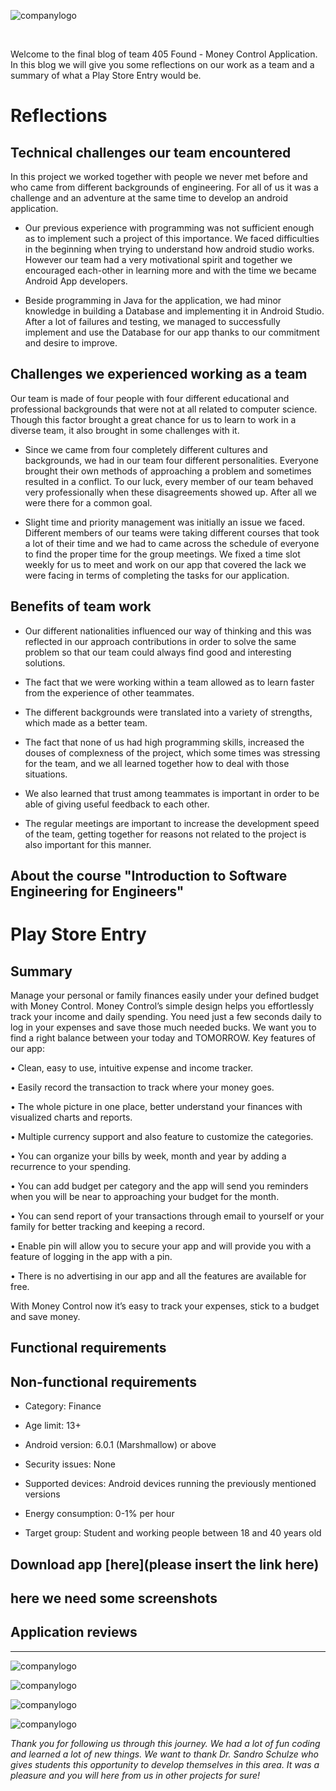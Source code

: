 ![companylogo]({{site.baseurl}}/images/405logo.png)


<br>

<p class="justify">

Welcome to the final blog of team 405 Found - Money Control Application. In this blog we will give you some reflections on our work as a team and a summary of what a Play Store Entry would be.

</p>

# Reflections


## Technical challenges our team encountered


In this project we worked together with people we never met before and who came from different backgrounds of engineering. For all of us it was a challenge and an adventure at the same time to develop an android application.

- Our previous experience with programming was not sufficient enough as to implement such a project of this importance. We faced difficulties in the beginning when trying to understand how android studio works. However our team had a very motivational spirit and together we encouraged each-other in learning more and with the time we became Android App developers.

- Beside programming in Java for the application, we had minor knowledge in building a Database and implementing it in Android Studio. After a lot of failures and testing, we managed to successfully implement and use the Database for our app thanks to our commitment and desire to improve.


## Challenges we experienced working as a team

Our team is made of four people with four different educational and professional backgrounds that were not at all related to computer science. Though this factor brought a great chance for us to learn to work in a diverse team, it also brought in some challenges with it.

- Since we came from four completely different cultures and backgrounds, we had in our team four different personalities. Everyone brought their own methods of approaching a problem and sometimes resulted in a conflict. To our luck, every member of our team behaved very professionally when these disagreements showed up. After all we were there for a common goal.

- Slight time and priority management was initially an issue we faced. Different members of our teams were taking different courses that took a lot of their time and we had to came across the schedule of everyone to find the proper time for the group meetings. We fixed a time slot weekly for us to meet and work on our app that covered the lack we were facing in terms of completing the tasks for our application.


## Benefits of team work

- Our different nationalities influenced our way of thinking and this was reflected in our approach contributions in order to solve the same problem so that our team could always find good and interesting solutions.

- The fact that we were working within a team allowed as to learn faster from the experience of other teammates.

- The different backgrounds were translated into a variety of strengths, which made as a better team.

- The fact that none of us had high programming skills, increased the douses of complexness of the project, which some times was stressing for the team, and we all learned together how to deal with those situations.

- We also learned that trust among teammates is important in order to be able of giving useful feedback to each other. 

- The regular meetings are important to increase the development speed of the team, getting together for reasons not related to the project is also important for this manner. 

 ## About the course "Introduction to Software Engineering for Engineers"


# Play Store Entry


## Summary

Manage your personal or family finances easily under your defined budget with Money Control.
Money Control’s simple design helps you effortlessly track your income and daily spending. You need just a few seconds daily to log in your expenses and save those much needed bucks. We want you to find a right balance between your today and TOMORROW.
Key features of our app:

•	Clean, easy to use, intuitive expense and income tracker.

•	Easily record the transaction to track where your money goes.

•	The whole picture in one place, better understand your finances with visualized charts and reports.

•	Multiple currency support and also feature to customize the categories.

•	You can organize your bills by week, month and year by adding a recurrence to your spending.

•	You can add budget per category and the app will send you reminders when you will be near to approaching your budget for the month.

•	You can send report of your transactions through email to yourself or your family for better tracking and keeping a record.

•	Enable pin will allow you to secure your app and will provide you with a feature of logging in the app with a pin.

•	There is no advertising in our app and all the features are available for free. 


With Money Control now it’s easy to track your expenses, stick to a budget and save money.

## Functional requirements

## Non-functional requirements

- Category: Finance

- Age limit: 13+

- Android version: 6.0.1 (Marshmallow) or above

- Security issues: None

- Supported devices: Android devices running the previously mentioned versions

- Energy consumption: 0-1% per hour

- Target group: Student and working people between 18 and 40 years old

## Download app [here](please insert the link here)

## here we need some screenshots


## Application reviews
---
![companylogo]({{site.baseurl}}/images/RvRonald.png)

![companylogo]({{site.baseurl}}/images/RvEva.png)

![companylogo]({{site.baseurl}}/images/RvMAriam.png)

![companylogo]({{site.baseurl}}/images/RvMohamed.png)

*Thank you for following us through this journey. We had a lot of fun coding and learned a lot of new things. We want to thank Dr. Sandro Schulze who gives students this opportunity to develop themselves in this area. It was a pleasure and you will here from us in other projects for sure!*


